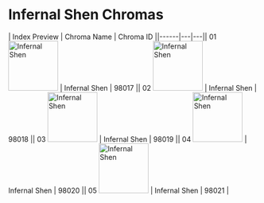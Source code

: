# Infernal Shen Chromas

| Index  Preview | Chroma Name | Chroma ID ||------|---|---|| 01  <img src='https://raw.communitydragon.org/latest/plugins/rcp-be-lol-game-data/global/default/v1/champion-chroma-images/98/98017.png' alt='Infernal Shen' width='100'> | Infernal Shen | 98017 || 02  <img src='https://raw.communitydragon.org/latest/plugins/rcp-be-lol-game-data/global/default/v1/champion-chroma-images/98/98018.png' alt='Infernal Shen' width='100'> | Infernal Shen | 98018 || 03  <img src='https://raw.communitydragon.org/latest/plugins/rcp-be-lol-game-data/global/default/v1/champion-chroma-images/98/98019.png' alt='Infernal Shen' width='100'> | Infernal Shen | 98019 || 04  <img src='https://raw.communitydragon.org/latest/plugins/rcp-be-lol-game-data/global/default/v1/champion-chroma-images/98/98020.png' alt='Infernal Shen' width='100'> | Infernal Shen | 98020 || 05  <img src='https://raw.communitydragon.org/latest/plugins/rcp-be-lol-game-data/global/default/v1/champion-chroma-images/98/98021.png' alt='Infernal Shen' width='100'> | Infernal Shen | 98021 |